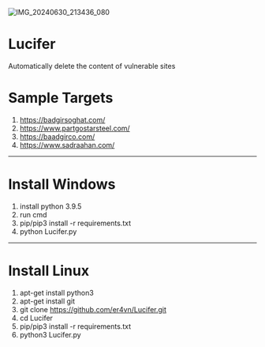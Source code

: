 
![IMG_20240630_213436_080](https://github.com/er4vn/Lucifer/assets/77107767/75b3c852-2bf1-4d36-a3c7-cfe04d4f9bb7)

# Lucifer
Automatically delete the content of vulnerable sites
# Sample Targets
1. https://badgirsoghat.com/
2. https://www.partgostarsteel.com/
3. https://baadgirco.com/
4. https://www.sadraahan.com/
-------------------------------------------------------------------------------------------------------------------------------------------------------------
# Install Windows
1. install python 3.9.5
2. run cmd
3. pip/pip3 install -r requirements.txt
4. python Lucifer.py
-------------------------------------------------------------------------------------------------------------------------------------------------------------
# Install Linux
1. apt-get install python3
2. apt-get install git
3. git clone https://github.com/er4vn/Lucifer.git
4. cd Lucifer
5. pip/pip3 install -r requirements.txt
6. python3 Lucifer.py
